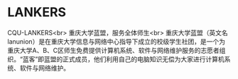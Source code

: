 # LANKERS
CQU-LANKERS\<br>
重庆大学蓝盟，服务全体师生\<br>
重庆大学蓝盟（英文名lanunion）是在重庆大学信息与网络中心指导下成立的校级学生社团，是一个为重庆大学A、B、C区师生免费提供计算机系统、软件与网络维护服务的志愿者组织。“蓝客”即蓝盟的正式成员，他们利用自己的电脑知识无偿为大家进行计算机系统、软件与网络维护。
